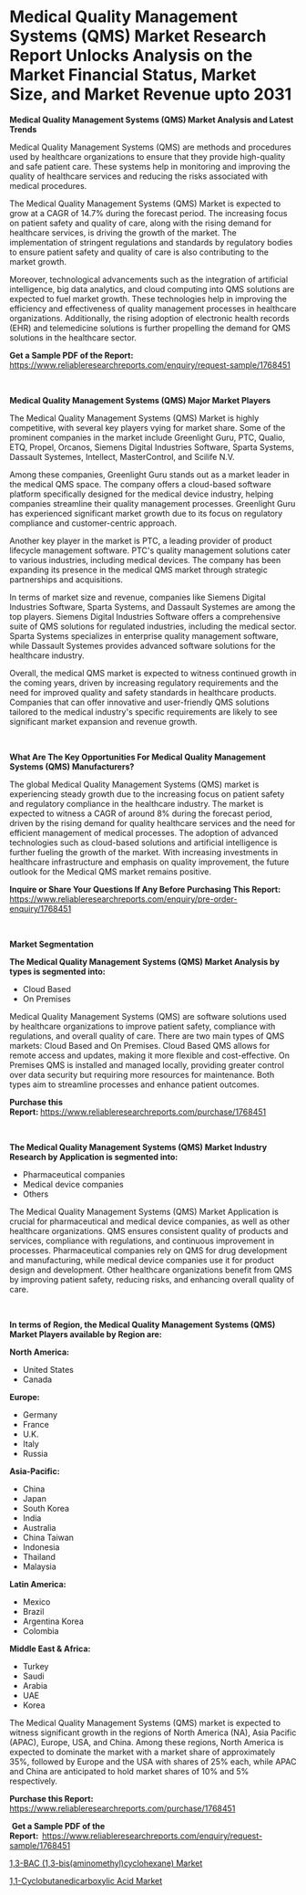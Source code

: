 <p><h1>Medical Quality Management Systems (QMS) Market Research Report Unlocks Analysis on the Market Financial Status, Market Size, and Market Revenue upto 2031</h1></p><p><strong>Medical Quality Management Systems (QMS) Market Analysis and Latest Trends</strong></p>
<p><p>Medical Quality Management Systems (QMS) are methods and procedures used by healthcare organizations to ensure that they provide high-quality and safe patient care. These systems help in monitoring and improving the quality of healthcare services and reducing the risks associated with medical procedures.</p><p>The Medical Quality Management Systems (QMS) Market is expected to grow at a CAGR of 14.7% during the forecast period. The increasing focus on patient safety and quality of care, along with the rising demand for healthcare services, is driving the growth of the market. The implementation of stringent regulations and standards by regulatory bodies to ensure patient safety and quality of care is also contributing to the market growth.</p><p>Moreover, technological advancements such as the integration of artificial intelligence, big data analytics, and cloud computing into QMS solutions are expected to fuel market growth. These technologies help in improving the efficiency and effectiveness of quality management processes in healthcare organizations. Additionally, the rising adoption of electronic health records (EHR) and telemedicine solutions is further propelling the demand for QMS solutions in the healthcare sector.</p></p>
<p><strong>Get a Sample PDF of the Report:&nbsp;</strong> <a href="https://www.reliableresearchreports.com/enquiry/request-sample/1768451">https://www.reliableresearchreports.com/enquiry/request-sample/1768451</a></p>
<p>&nbsp;</p>
<p><strong>Medical Quality Management Systems (QMS) Major Market Players</strong></p>
<p><p>The Medical Quality Management Systems (QMS) Market is highly competitive, with several key players vying for market share. Some of the prominent companies in the market include Greenlight Guru, PTC, Qualio, ETQ, Propel, Orcanos, Siemens Digital Industries Software, Sparta Systems, Dassault Systemes, Intellect, MasterControl, and Scilife N.V.</p><p>Among these companies, Greenlight Guru stands out as a market leader in the medical QMS space. The company offers a cloud-based software platform specifically designed for the medical device industry, helping companies streamline their quality management processes. Greenlight Guru has experienced significant market growth due to its focus on regulatory compliance and customer-centric approach.</p><p>Another key player in the market is PTC, a leading provider of product lifecycle management software. PTC's quality management solutions cater to various industries, including medical devices. The company has been expanding its presence in the medical QMS market through strategic partnerships and acquisitions.</p><p>In terms of market size and revenue, companies like Siemens Digital Industries Software, Sparta Systems, and Dassault Systemes are among the top players. Siemens Digital Industries Software offers a comprehensive suite of QMS solutions for regulated industries, including the medical sector. Sparta Systems specializes in enterprise quality management software, while Dassault Systemes provides advanced software solutions for the healthcare industry.</p><p>Overall, the medical QMS market is expected to witness continued growth in the coming years, driven by increasing regulatory requirements and the need for improved quality and safety standards in healthcare products. Companies that can offer innovative and user-friendly QMS solutions tailored to the medical industry's specific requirements are likely to see significant market expansion and revenue growth.</p></p>
<p>&nbsp;</p>
<p><strong>What Are The Key Opportunities For Medical Quality Management Systems (QMS) Manufacturers?</strong></p>
<p><p>The global Medical Quality Management Systems (QMS) market is experiencing steady growth due to the increasing focus on patient safety and regulatory compliance in the healthcare industry. The market is expected to witness a CAGR of around 8% during the forecast period, driven by the rising demand for quality healthcare services and the need for efficient management of medical processes. The adoption of advanced technologies such as cloud-based solutions and artificial intelligence is further fueling the growth of the market. With increasing investments in healthcare infrastructure and emphasis on quality improvement, the future outlook for the Medical QMS market remains positive.</p></p>
<p><strong>Inquire or Share Your Questions If Any Before Purchasing This Report:</strong> <a href="https://www.reliableresearchreports.com/enquiry/pre-order-enquiry/1768451">https://www.reliableresearchreports.com/enquiry/pre-order-enquiry/1768451</a></p>
<p>&nbsp;</p>
<p><strong>Market Segmentation</strong></p>
<p><strong>The Medical Quality Management Systems (QMS) Market Analysis by types is segmented into:</strong></p>
<p><ul><li>Cloud Based</li><li>On Premises</li></ul></p>
<p><p>Medical Quality Management Systems (QMS) are software solutions used by healthcare organizations to improve patient safety, compliance with regulations, and overall quality of care. There are two main types of QMS markets: Cloud Based and On Premises. Cloud Based QMS allows for remote access and updates, making it more flexible and cost-effective. On Premises QMS is installed and managed locally, providing greater control over data security but requiring more resources for maintenance. Both types aim to streamline processes and enhance patient outcomes.</p></p>
<p><strong>Purchase this Report:&nbsp;</strong><a href="https://www.reliableresearchreports.com/purchase/1768451">https://www.reliableresearchreports.com/purchase/1768451</a></p>
<p>&nbsp;</p>
<p><strong>The Medical Quality Management Systems (QMS) Market Industry Research by Application is segmented into:</strong></p>
<p><ul><li>Pharmaceutical companies</li><li>Medical device companies</li><li>Others</li></ul></p>
<p><p>The Medical Quality Management Systems (QMS) Market Application is crucial for pharmaceutical and medical device companies, as well as other healthcare organizations. QMS ensures consistent quality of products and services, compliance with regulations, and continuous improvement in processes. Pharmaceutical companies rely on QMS for drug development and manufacturing, while medical device companies use it for product design and development. Other healthcare organizations benefit from QMS by improving patient safety, reducing risks, and enhancing overall quality of care.</p></p>
<p>&nbsp;</p>
<p><strong>In terms of Region, the Medical Quality Management Systems (QMS) Market Players available by Region are:</strong></p>
<p>
    <p> <strong> North America: </strong>
        <ul>
            <li>United States</li>
            <li>Canada</li>
        </ul>
        </p> 
    <p> <strong> Europe: </strong>
        <ul>
            <li>Germany</li>
            <li>France</li>
            <li>U.K.</li>
            <li>Italy</li>
            <li>Russia</li>
        </ul>
        </p> 
    <p> <strong> Asia-Pacific: </strong>
        <ul>
            <li>China</li>
            <li>Japan</li>
            <li>South Korea</li>
            <li>India</li>
            <li>Australia</li>
            <li>China Taiwan</li>
            <li>Indonesia</li>
            <li>Thailand</li>
            <li>Malaysia</li>
        </ul>
        </p> 
    <p> <strong> Latin America: </strong>
        <ul>
            <li>Mexico</li>
            <li>Brazil</li>
            <li>Argentina Korea</li>
            <li>Colombia</li>
        </ul>
        </p> 
    <p> <strong> Middle East & Africa: </strong>
        <ul>
            <li>Turkey</li>
            <li>Saudi</li>
            <li>Arabia</li>
            <li>UAE</li>
            <li>Korea</li>
        </ul>
    </p>
    </p>
<p><p>The Medical Quality Management Systems (QMS) market is expected to witness significant growth in the regions of North America (NA), Asia Pacific (APAC), Europe, USA, and China. Among these regions, North America is expected to dominate the market with a market share of approximately 35%, followed by Europe and the USA with shares of 25% each, while APAC and China are anticipated to hold market shares of 10% and 5% respectively.</p></p>
<p><strong>Purchase this Report: </strong><a href="https://www.reliableresearchreports.com/purchase/1768451">https://www.reliableresearchreports.com/purchase/1768451</a></p>
<p>&nbsp;<strong>Get a Sample PDF of the Report:&nbsp;&nbsp;</strong><a href="https://www.reliableresearchreports.com/enquiry/request-sample/1768451">https://www.reliableresearchreports.com/enquiry/request-sample/1768451</a></p>
<p><strong></strong></p>
<p><p><a href="https://github.com/pgtimber/Market-Research-Report-List-1/blob/main/13-bac-13-bisaminomethylcyclohexane-market.md">1,3-BAC (1,3-bis(aminomethyl)cyclohexane) Market</a></p><p><a href="https://github.com/lataunyatinikmelvin59ilbd0dv/Market-Research-Report-List-1/blob/main/11-cyclobutanedicarboxylic-acid-market.md">1,1-Cyclobutanedicarboxylic Acid Market</a></p></p>